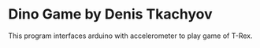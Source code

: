 # Dino Game by Denis Tkachyov

This program interfaces arduino with accelerometer to play game of T-Rex.
